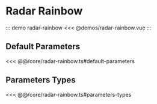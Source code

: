 # Radar Rainbow

::: demo radar-rainbow
<<< @demos/radar-rainbow.vue
:::

## Default Parameters

<<< @@/core/radar-rainbow.ts#default-parameters

## Parameters Types

<<< @@/core/radar-rainbow.ts#parameters-types
